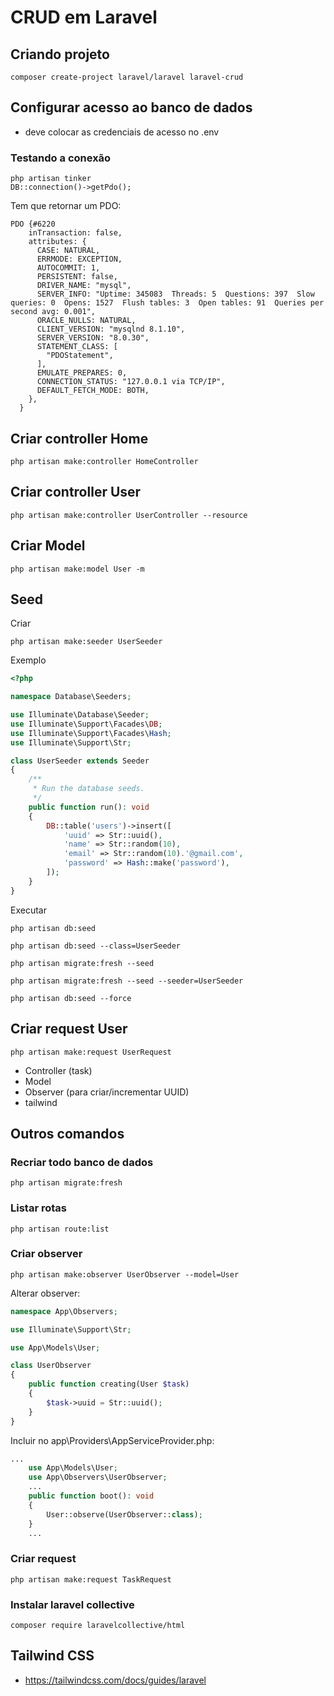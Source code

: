 # CRUD em Laravel

## Criando projeto
```
composer create-project laravel/laravel laravel-crud
```

## Configurar acesso ao banco de dados
* deve colocar as credenciais de acesso no .env

### Testando a conexão
```
php artisan tinker
DB::connection()->getPdo();
```
Tem que retornar um PDO:

```
PDO {#6220
    inTransaction: false,
    attributes: {
      CASE: NATURAL,
      ERRMODE: EXCEPTION,
      AUTOCOMMIT: 1,
      PERSISTENT: false,
      DRIVER_NAME: "mysql",
      SERVER_INFO: "Uptime: 345083  Threads: 5  Questions: 397  Slow queries: 0  Opens: 1527  Flush tables: 3  Open tables: 91  Queries per second avg: 0.001",
      ORACLE_NULLS: NATURAL,
      CLIENT_VERSION: "mysqlnd 8.1.10",
      SERVER_VERSION: "8.0.30",
      STATEMENT_CLASS: [
        "PDOStatement",
      ],
      EMULATE_PREPARES: 0,
      CONNECTION_STATUS: "127.0.0.1 via TCP/IP",
      DEFAULT_FETCH_MODE: BOTH,
    },
  }
```

## Criar controller Home
```
php artisan make:controller HomeController
```

## Criar controller User
```
php artisan make:controller UserController --resource
```

## Criar Model
```
php artisan make:model User -m
```

## Seed
Criar
```
php artisan make:seeder UserSeeder
```

Exemplo
```php
<?php

namespace Database\Seeders;

use Illuminate\Database\Seeder;
use Illuminate\Support\Facades\DB;
use Illuminate\Support\Facades\Hash;
use Illuminate\Support\Str;

class UserSeeder extends Seeder
{
    /**
     * Run the database seeds.
     */
    public function run(): void
    {
        DB::table('users')->insert([
            'uuid' => Str::uuid(),
            'name' => Str::random(10),
            'email' => Str::random(10).'@gmail.com',
            'password' => Hash::make('password'),
        ]);
    }
}
```

Executar
```
php artisan db:seed
 
php artisan db:seed --class=UserSeeder
```
```
php artisan migrate:fresh --seed
 
php artisan migrate:fresh --seed --seeder=UserSeeder
```
```
php artisan db:seed --force
```

## Criar request User
```
php artisan make:request UserRequest
```

* Controller (task)
* Model
* Observer (para criar/incrementar UUID)
* tailwind
## Outros comandos
### Recriar todo banco de dados
```
php artisan migrate:fresh
```

### Listar rotas
```
php artisan route:list
```

### Criar observer
```
php artisan make:observer UserObserver --model=User
```
Alterar observer:
```php
namespace App\Observers;

use Illuminate\Support\Str;

use App\Models\User;

class UserObserver
{
    public function creating(User $task)
    {
        $task->uuid = Str::uuid();
    }
}
```
Incluir no app\Providers\AppServiceProvider.php:

```php
...
    use App\Models\User;
    use App\Observers\UserObserver;
    ...
    public function boot(): void
    {
        User::observe(UserObserver::class);
    }
    ...
```
### Criar request
```
php artisan make:request TaskRequest
```

### Instalar laravel collective
```
composer require laravelcollective/html
```

## Tailwind CSS
* https://tailwindcss.com/docs/guides/laravel
